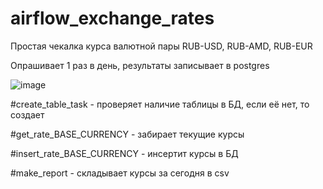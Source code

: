 # airflow_exchange_rates

Простая чекалка курса валютной пары RUB-USD, RUB-AMD, RUB-EUR

Опрашивает 1 раз в день, результаты записывает в postgres

![image](https://user-images.githubusercontent.com/37380865/197357102-15e59257-c4b4-4506-93e2-8584561e0786.png)

#create_table_task - проверяет наличие таблицы в БД, если её нет, то создает

#get_rate_BASE_CURRENCY - забирает текущие курсы 

#insert_rate_BASE_CURRENCY - инсертит курсы в БД

#make_report - складывает курсы за сегодня в csv
